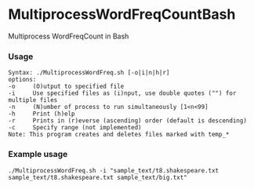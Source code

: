 # MultiprocessWordFreqCountBash
Multiprocess WordFreqCount in Bash

### Usage

    Syntax: ./MultiprocessWordFreq.sh [-o|i|n|h|r]
    options:
    -o     (O)utput to specified file
    -i     Use specified files as (i)nput, use double quotes ("") for multiple files
    -n     (N)umber of process to run simultaneously [1<n<99]
    -h     Print (h)elp
    -r     Prints in (r)everse (ascending) order (default is descending)
    -c     Specify range (not implemented)
    Note: This program creates and deletes files marked with temp_*

### Example usage

`./MultiprocessWordFreq.sh -i "sample_text/t8.shakespeare.txt sample_text/t8.shakespeare.txt sample_text/big.txt"`
